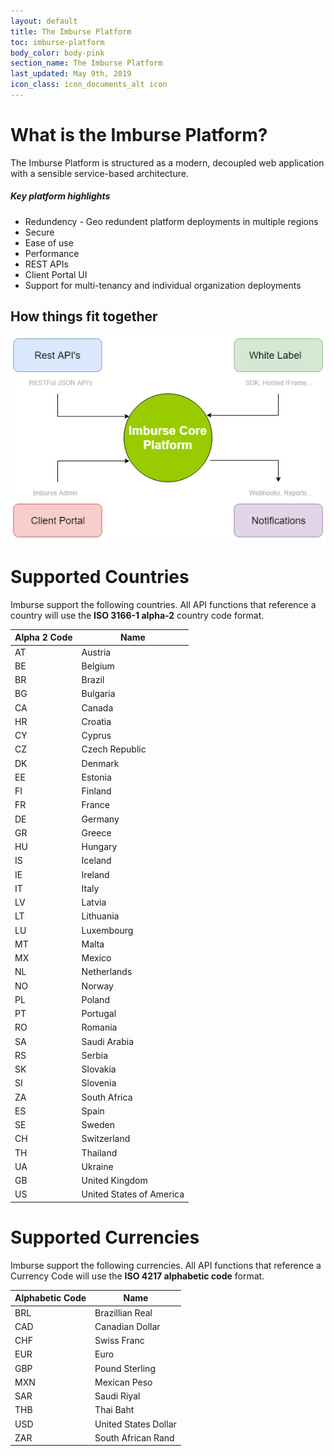 ```yaml
---
layout: default
title: The Imburse Platform
toc: imburse-platform
body_color: body-pink
section_name: The Imburse Platform
last_updated: May 9th, 2019
icon_class: icon_documents_alt icon
---
```

# What is the Imburse Platform?

The Imburse Platform is structured as a modern, decoupled web application with a sensible service-based architecture.

##### Key platform highlights
- Redundency - Geo redundent platform deployments in multiple regions
- Secure
- Ease of use 
- Performance
- REST APIs
- Client Portal UI
- Support for multi-tenancy and individual organization deployments

## How things fit together
<img src="/assets/images/guides/getting-started/imburse-platform.png" style="width:600px;" title="Imburse Platform" alt="Imburse Platform"/>


# Supported Countries
Imburse support the following countries. All API functions that reference a country will use the **ISO 3166-1 alpha-2** country code format.

Alpha 2 Code | Name
-|-
AT|Austria
BE|Belgium
BR|Brazil
BG|Bulgaria
CA|Canada
HR|Croatia
CY|Cyprus
CZ|Czech Republic
DK|Denmark
EE|Estonia
FI|Finland
FR|France
DE|Germany
GR|Greece
HU|Hungary
IS|Iceland
IE|Ireland
IT|Italy
LV|Latvia
LT|Lithuania
LU|Luxembourg
MT|Malta
MX|Mexico
NL|Netherlands
NO|Norway
PL|Poland
PT|Portugal
RO|Romania
SA|Saudi Arabia
RS|Serbia
SK|Slovakia
SI|Slovenia
ZA|South Africa
ES|Spain
SE|Sweden
CH|Switzerland
TH|Thailand
UA|Ukraine
GB|United Kingdom
US|United States of America

# Supported Currencies
Imburse support the following currencies. All API functions that reference a Currency Code will use the **ISO 4217 alphabetic code** format.

Alphabetic Code | Name
-|-
BRL | Brazillian Real
CAD | Canadian Dollar
CHF | Swiss Franc
EUR | Euro
GBP | Pound Sterling
MXN | Mexican Peso
SAR | Saudi Riyal
THB | Thai Baht
USD | United States Dollar
ZAR | South African Rand

